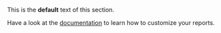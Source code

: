 This is the **default** text of this section.

Have a look at the [documentation](https://vulnman.github.io/vulnman/topics/customization/report.html) 
to learn how to customize your reports.
